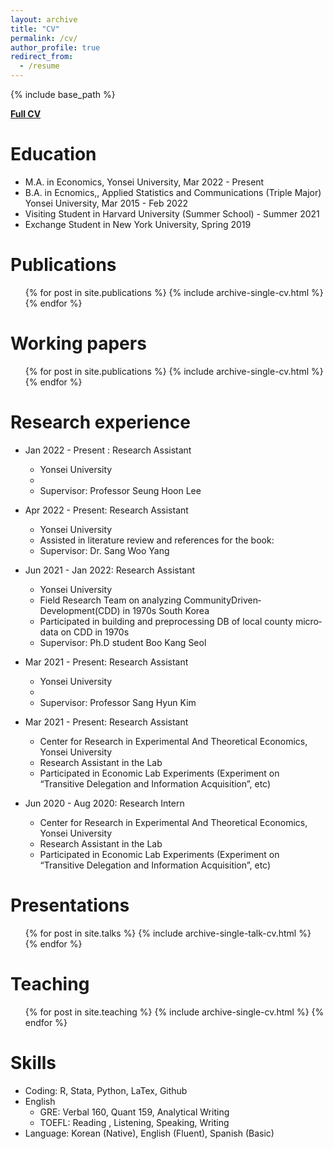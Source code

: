 ```yaml
---
layout: archive
title: "CV"
permalink: /cv/
author_profile: true
redirect_from:
  - /resume
---
```


{% include base_path %}

[**Full CV**](www.youtube.com)

Education
======
* M.A. in Economics, Yonsei University, Mar 2022 - Present
* B.A. in Ecnomics,, Applied Statistics and Communications (Triple Major) Yonsei University, Mar 2015 - Feb 2022
* Visiting Student in Harvard University (Summer School) - Summer 2021
* Exchange Student in New York University, Spring 2019

Publications
======
  <ul>{% for post in site.publications %}
    {% include archive-single-cv.html %}
  {% endfor %}</ul>

Working papers
======
  <ul>{% for post in site.publications %}
    {% include archive-single-cv.html %}
  {% endfor %}</ul>

Research experience
======
* Jan 2022 - Present : Research Assistant
  * Yonsei University
  * 
  * Supervisor: Professor Seung Hoon Lee

* Apr 2022 - Present: Research Assistant
  * Yonsei University
  * Assisted in literature review and references for the book:
  * Supervisor: Dr. Sang Woo Yang

* Jun 2021 - Jan 2022: Research Assistant
  * Yonsei University
  * Field Research Team on analyzing Community­Driven­Development(CDD) in 1970s South Korea
  * Participated in building and preprocessing DB of local county micro­data on CDD in 1970s
  * Supervisor: Ph.D student Boo Kang Seol

* Mar 2021 - Present: Research Assistant
  * Yonsei University
  * 
  * Supervisor: Professor Sang Hyun Kim

* Mar 2021 - Present: Research Assistant
  * Center for Research in Experimental And Theoretical Economics, Yonsei University
  * Research Assistant in the Lab
  * Participated in Economic Lab Experiments (Experiment on “Transitive Delegation and Information Acquisition”, etc)

* Jun 2020 - Aug 2020: Research Intern
  * Center for Research in Experimental And Theoretical Economics, Yonsei University
  * Research Assistant in the Lab
  * Participated in Economic Lab Experiments (Experiment on “Transitive Delegation and Information Acquisition”, etc)  

Presentations
======
  <ul>{% for post in site.talks %}
    {% include archive-single-talk-cv.html %}
  {% endfor %}</ul>
  
Teaching
======
  <ul>{% for post in site.teaching %}
    {% include archive-single-cv.html %}
  {% endfor %}</ul>
  
Skills
======
* Coding: R, Stata, Python, LaTex, Github
* English
  * GRE: Verbal 160, Quant 159, Analytical Writing 
  * TOEFL: Reading , Listening, Speaking, Writing
* Language: Korean (Native), English (Fluent), Spanish (Basic)
